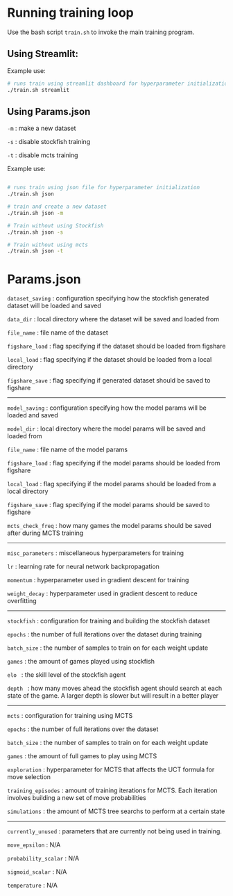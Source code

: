 # Running training loop
Use the bash script `train.sh` to invoke the main training program.

## Using Streamlit:

Example use:
```bash
# runs train using streamlit dashboard for hyperparameter initialization
./train.sh streamlit

```

## Using Params.json

`-m` : make a new dataset

`-s` : disable stockfish training

`-t` : disable mcts training

Example use:
```bash

# runs train using json file for hyperparameter initialization
./train.sh json

# train and create a new dataset
./train.sh json -m

# Train without using Stockfish
./train.sh json -s

# Train without using mcts
./train.sh json -t

```


# Params.json

`dataset_saving` : configuration specifying how the stockfish generated dataset will be loaded and saved

`data_dir` : local directory where the dataset will be saved and loaded from

`file_name` : file name of the dataset 

`figshare_load` : flag specifying if the dataset should be loaded from figshare

`local_load` : flag specifying if the dataset should be loaded from a local directory

`figshare_save` : flag specifying if generated dataset should be saved to figshare

---

`model_saving` : configuration specifying how the model params will be loaded and saved

`model_dir` : local directory where the model params will be saved and loaded from

`file_name` : file name of the model params

`figshare_load` : flag specifying if the model params should be loaded from figshare

`local_load` : flag specifying if the model params should be loaded from a local directory

`figshare_save` : flag specifying if the model params should be saved to figshare

`mcts_check_freq` : how many games the model params should be saved after during MCTS training 

---

`misc_parameters` : miscellaneous hyperparameters for training

`lr` : learning rate for neural network backpropagation

`momentum` : hyperparameter used in gradient descent for training

`weight_decay` : hyperparameter used in gradient descent to reduce overfitting

---

`stockfish` : configuration for training and building the stockfish dataset

`epochs` : the number of full iterations over the dataset during training

`batch_size` : the number of samples to train on for each weight update

`games` : the amount of games played using stockfish

`elo ` : the skill level of the stockfish agent

`depth ` : how many moves ahead the stockfish agent should search at each state of the game. A larger depth is slower but will result in a better player 

---

`mcts` : configuration for training using MCTS

`epochs` : the number of full iterations over the dataset 

`batch_size` :  the number of samples to train on for each weight update

`games` : the amount of full games to play using MCTS

`exploration` : hyperparameter for MCTS that affects the UCT formula for move selection

`training_episodes` :  amount of training iterations for MCTS. Each iteration involves building a new set of move probabilities

`simulations` : the amount of MCTS tree searchs to perform at a certain state

---

`currently_unused` : parameters that are currently not being used in training. 

`move_epsilon` : N/A

`probability_scalar` : N/A

`sigmoid_scalar`  : N/A

`temperature` : N/A